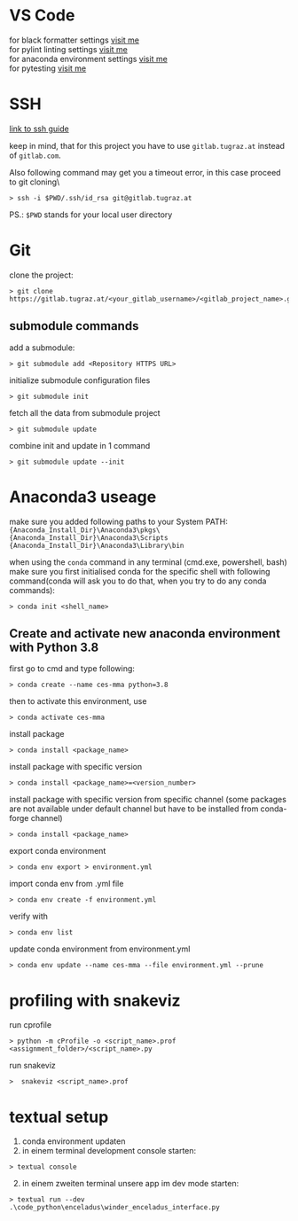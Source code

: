 # VS Code
for black formatter settings [visit me](https://marcobelo.medium.com/setting-up-python-black-on-visual-studio-code-5318eba4cd00)\
for pylint linting settings [visit me](https://code.visualstudio.com/docs/python/linting)\
for anaconda environment settings [visit me](https://code.visualstudio.com/docs/python/environments)\
for pytesting [visit me](https://code.visualstudio.com/docs/python/testing)

# SSH
[link to ssh guide](https://stackoverflow.com/questions/30202642/how-can-i-clone-a-private-gitlab-repository/50079018#50079018)

keep in mind, that for this project you have to use `gitlab.tugraz.at` instead of `gitlab.com`.

Also following command may get you a timeout error, in this case proceed to git cloning\
```console
> ssh -i $PWD/.ssh/id_rsa git@gitlab.tugraz.at
```

PS.: `$PWD` stands for your local user directory


# Git
clone the project:
```console
> git clone https://gitlab.tugraz.at/<your_gitlab_username>/<gitlab_project_name>.git
```

## submodule commands
add a submodule:
```console
> git submodule add <Repository HTTPS URL>
```

initialize submodule configuration files
```console
> git submodule init
```

fetch all the data from submodule project
```console
> git submodule update
```

combine init and update in 1 command
```console
> git submodule update --init
```

# Anaconda3 useage
make sure you added following paths to your System PATH:
```{Anaconda_Install_Dir}\Anaconda3\pkgs\```
```{Anaconda_Install_Dir}\Anaconda3\Scripts```
```{Anaconda_Install_Dir}\Anaconda3\Library\bin```

when using the `conda` command in any terminal (cmd.exe, powershell, bash) make sure you first initialised conda for the specific shell with following command(conda will ask you to do that, when you try to do any conda commands):
```console
> conda init <shell_name>
```

## Create and activate new anaconda environment with Python 3.8
first go to cmd and type following:
```console
> conda create --name ces-mma python=3.8
```
then to activate this environment, use
```console
> conda activate ces-mma
```
install package
```console
> conda install <package_name>
```
install package with specific version
```console
> conda install <package_name>=<version_number>
```
install package with specific version from specific channel (some packages are not available under default channel but have to be installed from conda-forge channel)
```console
> conda install <package_name>
```

export conda environment
```console
> conda env export > environment.yml
```
import conda env from .yml file
```console
> conda env create -f environment.yml
```
verify with 
```console
> conda env list
```
update conda environment from environment.yml
```console
> conda env update --name ces-mma --file environment.yml --prune
```

# profiling with snakeviz
run cprofile
```console
> python -m cProfile -o <script_name>.prof <assignment_folder>/<script_name>.py
```
run snakeviz
```console
>  snakeviz <script_name>.prof
```

# textual setup
1. conda environment updaten
2. in einem terminal development console starten:
```console
> textual console
```
2. in einem zweiten terminal unsere app im dev mode starten:
```console
> textual run --dev .\code_python\enceladus\winder_enceladus_interface.py
`````
